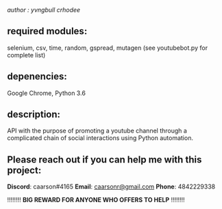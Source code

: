 *author : yvngbull crhodee*



## **required modules**:
selenium, csv, time, random, gspread, mutagen (see youtubebot.py for complete list)

## **depenencies**:
Google Chrome, Python 3.6

## **description:**
API with the  purpose of promoting a youtube channel through a complicated chain of social interactions using Python automation.


## **Please reach out if you can help me with this project:**
**Discord**: caarson#4165
**Email**: caarsonr@gmail.com
**Phone**: 4842229338

!!!!!!!! **BIG REWARD FOR ANYONE WHO OFFERS TO HELP** !!!!!!!!